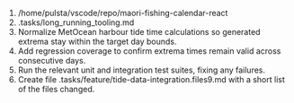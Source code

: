 1. /home/pulsta/vscode/repo/maori-fishing-calendar-react
2. .tasks/long_running_tooling.md
3. Normalize MetOcean harbour tide time calculations so generated extrema stay within the target day bounds.
4. Add regression coverage to confirm extrema times remain valid across consecutive days.
5. Run the relevant unit and integration test suites, fixing any failures.
6. Create file .tasks/feature/tide-data-integration.files9.md with a short list of the files changed.
